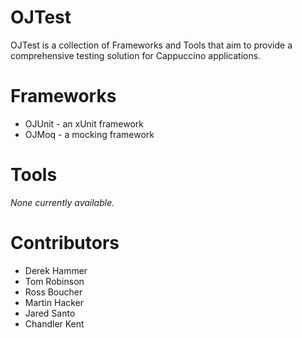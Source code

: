 OJTest
======

OJTest is a collection of Frameworks and Tools that aim to provide a comprehensive testing solution for Cappuccino applications.

Frameworks
==========

* OJUnit - an xUnit framework
* OJMoq  - a mocking framework

Tools
=====

_None currently available._

Contributors
============

* Derek Hammer
* Tom Robinson
* Ross Boucher
* Martin Hacker
* Jared Santo
* Chandler Kent